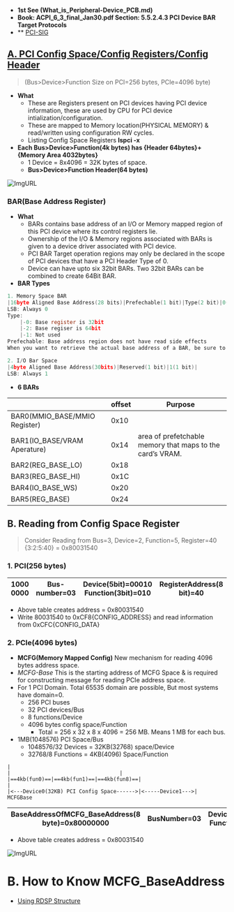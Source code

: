 - **1st See (What_is_Peripheral-Device_PCB.md)**
- **Book: ACPI_6_3_final_Jan30.pdf Section: 5.5.2.4.3 PCI Device BAR Target Protocols**
- ** [PCI-SIG](https://pcisig.com/specifications?field_technology_value%5B%5D=express&speclib=bar)

## [A. PCI Config Space/Config Registers/Config Header](https://wiki.osdev.org/PCI#PCI_Device_Structure)
> (Bus>Device>Function Size on PCI=256 bytes, PCIe=4096 byte)
- **What** 
	- These are Registers present on PCI devices having PCI device information, these are used by CPU for PCI device intialization/configuration.
	- These are mapped to Memory location(PHYSICAL MEMORY) & read/written using configuration RW cycles.
	- Listing Config Space Registers **lspci -x**
- **Each Bus>Device>Function(4k bytes) has {Header 64bytes}+{Memory Area 4032bytes}**
	- 1 Device = 8x4096 = 32K bytes of space.
	- **Bus>Device>Function Header(64 bytes)**

![ImgURL](https://i.ibb.co/Tt0N7Tq/pci-header.png)

### BAR(Base Address Register)
- **What** 
	- BARs contains base address of an I/O or Memory mapped region of this PCI device where its control registers lie.
	- Ownership of the I/O & Memory regions associated with BARs is given to a device driver associated with PCI device.
	- PCI BAR Target operation regions may only be declared in the scope of PCI devices that have a PCI Header Type of 0.
	- Device can have upto six 32bit BARs. Two 32bit BARs can be combined to create 64Bit BAR.
- **BAR Types**
```c
1. Memory Space BAR
|16byte Aligned Base Address(28 bits)|Prefechable(1 bit)|Type(2 bit)|0(1 bit)|
LSB: Always 0
Type:
	|-0: Base register is 32bit
	|-2: Base regiser is 64bit
	|-1: Not used
Prefechable: Base address region does not have read side effects
When you want to retrieve the actual base address of a BAR, be sure to mask the lower bits.

2. I/O Bar Space
|4byte Aligned Base Address(30bits)|Reserved(1 bit)|1(1 bit)|
LSB: Always 1

```
- **6 BARs**

||offset|Purpose|
|---|---|---|
|BAR0(MMIO_BASE/MMIO Register)|0x10||
|BAR1(IO_BASE/VRAM Aperature)|0x14|area of prefetchable memory that maps to the card’s VRAM.|
|BAR2(REG_BASE_LO)|0x18||
|BAR3(REG_BASE_HI)|0x1C||
|BAR4(IO_BASE_WS)|0x20||
|BAR5(REG_BASE)|0x24||



## B. Reading from Config Space Register
> Consider Reading from Bus=3, Device=2, Function=5, Register=40 {3:2:5:40} = 0x80031540

### 1. PCI(256 bytes)

|1000 0000|Bus-number=03|Device(5bit)=00010 Function(3bit)=010|RegisterAddress(8 bit)=40| 
| --- | --- | --- | --- | 

- Above table creates address = 0x80031540
- Write 80031540 to 0xCF8{CONFIG_ADDRESS} and read information from 0xCFC{CONFIG_DATA}

### 2. PCIe(4096 bytes)
- **MCFG(Memory Mapped Config)** New mechanism for reading 4096 bytes address space.
- *MCFG-Base* This is the starting address of MCFG Space & is required for constructing message for reading PCIe address space.  
- For 1 PCI Domain.          Total 65535 domain are possible, But most systems have domain=0.
  - 256 PCI buses
  - 32 PCI devices/Bus
  - 8 functions/Device
  - 4096 bytes config space/Function
	  - Total = 256 x 32 x 8 x 4096 = 256 MB. Means 1 MB for each bus.
- 1MB(1048576) PCI Space/Bus
	- 1048576/32 Devices = 32KB(32768) space/Device
	- 32768/8 Functions = 4KB(4096) Space/Function
```
|																					|									|
|==4kb(fun0)==|==4kb(fun1)==|==4kb(fun8)==|									|
|<---Device0(32KB) PCI Config Space------>|<-----Device1--->|
MCFGBase
```
		
|BaseAddressOfMCFG_BaseAddress(8 byte)=0x80000000|BusNumber=03|Device(5bit)=00010 Function(3bit)=101|RegisterAddress(12bit)=40 |
| --- | --- | --- | --- |

- Above table creates address = 0x80031540		

![ImgURL](https://i.ibb.co/LSnZW04/mmcfg-space.png)


# B. How to Know MCFG_BaseAddress
- [Using RDSP Structure](RDSP.md)
